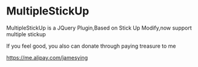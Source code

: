 MultipleStickUp
===============

MultipleStickUp is a JQuery Plugin,Based on Stick Up Modify,now support multiple stickup

If you feel good, you also can donate through paying treasure to me

https://me.alipay.com/jamesying
